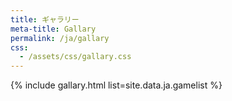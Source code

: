 ```yaml
---
title: ギャラリー
meta-title: Gallary
permalink: /ja/gallary
css: 
  - /assets/css/gallary.css
---
```


{% include gallary.html list=site.data.ja.gamelist %}
